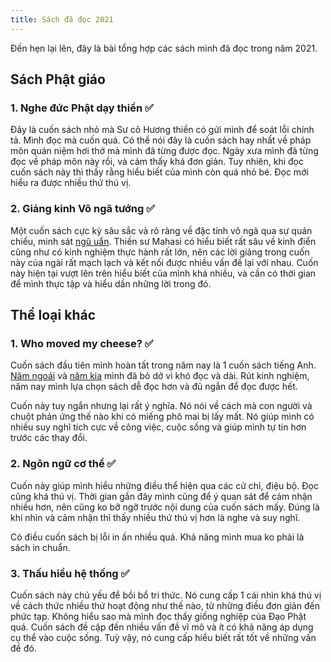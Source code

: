```yaml
---
title: Sách đã đọc 2021
---
```


Đến hẹn lại lên, đây là bài tổng hợp các sách mình đã đọc trong năm 2021.

## Sách Phật giáo

### 1. Nghe đức Phật dạy thiền ✅

Đây là cuốn sách nhỏ mà Sư cô Hương thiền có gửi mình để soát lỗi chính tả. Mình đọc mà cuốn quá. Có thể nói đây là cuốn sách hay nhất về pháp môn quán niệm hơi thở mà mình đã từng được đọc. Ngày xưa mình đã từng đọc về pháp môn này rồi, và cảm thấy khá đơn giản. Tuy nhiên, khi đọc cuốn sách này thì thấy rằng hiểu biết của mình còn quá nhỏ bé. Đọc mới hiểu ra được nhiều thứ thú vị.

### 2. Giảng kinh Vô ngã tướng ✅

Một cuốn sách cực kỳ sâu sắc và rõ ràng về đặc tính vô ngã qua sự quán chiếu, minh sát [ngũ uẩn](https://hontap.info/ngu-uan/). Thiền sư Mahasi có hiểu biết rất sâu về kinh điển cũng như có kinh nghiệm thực hành rất lớn, nên các lời giảng trong cuốn này của ngài rất mạch lạch và kết nối được nhiều vấn đề lại với nhau. Cuốn này hiện tại vượt lên trên hiểu biết của mình khá nhiều, và cần có thời gian để mình thực tập và hiểu dần những lời trong đó.

## Thể loại khác

### 1. Who moved my cheese? ✅

Cuốn sách đầu tiên mình hoàn tất trong năm nay là 1 cuốn sách tiếng Anh. [Năm ngoái](https://hontap.info/sach-da-doc-2020/) và [năm kia](https://hontap.info/sach-da-doc-2019/) mình đã bỏ dở vì khó đọc và dài. Rút kinh nghiệm, năm nay mình lựa chọn sách dễ đọc hơn và đủ ngắn để đọc được hết.

Cuốn này tuy ngắn nhưng lại rất ý nghĩa. Nó nói về cách mà con người và chuột phản ứng thế nào khi có miếng phô mai bị lấy mất. Nó giúp mình có nhiều suy nghĩ tích cực về công việc, cuộc sống và giúp mình tự tin hơn trước các thay đổi.

### 2. Ngôn ngữ cơ thể ✅

Cuốn này giúp mình hiểu những điều thể hiện qua các cử chỉ, điệu bộ. Đọc cũng khá thú vị. Thời gian gần đây mình cũng để ý quan sát để cảm nhận nhiều hơn, nên cũng ko bỡ ngỡ trước nội dung của cuốn sách mấy. Đúng là khi nhìn và cảm nhận thì thấy nhiều thứ thú vị hơn là nghe và suy nghĩ.

Có điều cuốn sách bị lỗi in ấn nhiều quá. Khả năng mình mua ko phải là sách in chuẩn.

### 3. Thấu hiểu hệ thống ✅

Cuốn sách này chủ yếu để bồi bổ tri thức. Nó cung cấp 1 cái nhìn khá thú vị về cách thức nhiều thứ hoạt động như thế nào, từ những điều đơn giản đến phức tạp. Không hiểu sao mà mình đọc thấy giống nghiệp của Đạo Phật quá. Cuốn sách đề cập đến nhiều vấn đề vĩ mô và ít có khả năng áp dụng cụ thể vào cuộc sống. Tuỳ vậy, nó cung cấp hiểu biết rất tốt về những vấn đề đó.
